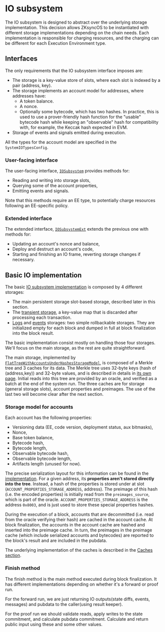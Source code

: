 
# IO subsystem

The IO subsystem is designed to abstract over the underlying storage implementation. This decision allows ZKsyncOS to be instantiated with different storage implementations depending on the chain needs.
Each implementation is responsible for charging resources, and the charging can be different for each Execution Environment type.

## Interfaces

The only requirements that the IO subsystem interface imposes are:

- The storage is a key-value store of slots, where each slot is indexed by a pair (address, key).
- The storage implements an account model for addresses, where addresses have:
  - A token balance.
  - A nonce.
  - Optionally some bytecode, which has two hashes. In practice, this is used to use a prover-friendly hash function for the "usable" bytecode hash while keeping an "observable" hash for compatibility with, for example, the Keccak hash expected in EVM.
- Storage of events and signals emitted during execution.

All the types for the account model are specified in the `SystemIOTypesConfig`.

### User-facing interface

The user-facing interface, [`IOSubsystem`](../../../zk_ee/src/system/io.rs) provides methods for:

- Reading and writing into storage slots,
- Querying some of the account properties,
- Emitting events and signals.

Note that this methods require an EE type, to potentially charge resources following an EE-specific policy.

### Extended interface

The extended interface, [`IOSubsystemExt`](../../../zk_ee/src/system/io.rs) extends the previous one with methods for:

- Updating an account's nonce and balance,
- Deploy and destruct an account's code,
- Starting and finishing an IO frame, reverting storage changes if necessary.

## Basic IO implementation

The basic [IO subsystem implementation](../../../basic_system/src/system_implementation/system/io_subsystem.rs) is composed by 4 different storages:

- The main persistent storage slot-based storage, described later in this section.
- The [transient storage](../../../storage_models/src/common_structs/generic_transient_storage.rs), a key-value map that is discarded after processing each transaction.
- [Logs](../../../zk_ee/src/common_structs/logs_storage.rs) and [events](../../../zk_ee/src/common_structs/events_storage.rs) storages: two simple rollbackable storages. They are initialized empty for each block and dumped in full at block finalization into the block result.

The basic implementation consist mostly on handling those four storages. We'll focus on the main storage, as the rest are quite straightforward.

The main storage, implemented by [`FlatTreeWithAccountsUnderHashesStorageModel`](../../../basic_system/src/system_implementation/flat_storage_model/mod.rs), is composed of a Merkle tree and 3 caches for its data. The Merkle tree uses 32-byte keys (hash of (address,key)) and 32-byte values, and is described in details in [its own page](./tree.md). Initial reads into this tree are provided by an oracle, and verified as a batch at the end of the system run. The three caches are for storage (general storage slots), account properties and preimages. The use of the last two will become clear after the next section.

### Storage model for accounts

Each account has the following properties:

- Versioning data (EE, code version, deployment status, aux bitmasks),
- Nonce,
- Base token balance,
- Bytecode hash,
- Bytecode length,
- Observable bytecode hash,
- Observable bytecode length,
- Artifacts length (unused for now).

The precise serialization layout for this information can be found in the [implementation](../../../basic_system/src/system_implementation/flat_storage_model/account_cache_entry.rs).
For a given address, its **properties aren't stored directly into the tree**. Instead, a hash of the properties is stored under at slot (`ACCOUNT_PROPERTIES_STORAGE_ADDRESS`, address).
The preimage of this hash (i.e. the encoded properties) is initially read from the `preimages_source`, which is part of the oracle. `ACCOUNT_PROPERTIES_STORAGE_ADDRESS` is the address `0x8003`, and is just used to store these special properties hashes.

During the execution of a block, accounts that are decommitted (i.e. read from the oracle verifying their hash) are cached in the account cache. At block finalization, the accounts in the account cache are hashed and inserted into the preimage cache. In turn, the preimages in the preimage cache (which include serialized accounts and bytecodes) are reported to the block's result and are included in the pubdata.

The underlying implementation of the caches is described in the [Caches section](caches.md).

### Finish method

The finish method is the main method executed during block finalization.
It has different implementations depending on whether it's a forward or proof run.

For the forward run, we are just returning IO outputs(state diffs, events, messages) and pubdata to the caller(using result keeper).

For the proof run we should validate reads, apply writes to the state commitment, and calculate pubdata commitment.
Calculate and return public input using these and some other values.
